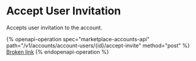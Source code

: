 # Accept User Invitation

Accepts user invitation to the account.

{% openapi-operation spec="marketplace-accounts-api" path="/v1/accounts/account-users/{id}/accept-invite" method="post" %}
[Broken link](broken-reference)
{% endopenapi-operation %}
